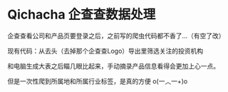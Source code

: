 # Qichacha 企查查数据处理
企查查看公司和产品页要登录之后，之前写的爬虫代码都不香了...（有空了改）

现有代码：从去头（去掉那个企查查Logo）导出里筛选关注的投资机构

和电脑生成大表之后瞄几眼比起来，手动摘录产品信息看得会更加上心一点。

但是一次性爬到所属地和所属行业标签，是真的方便 o(一︿一+)o
